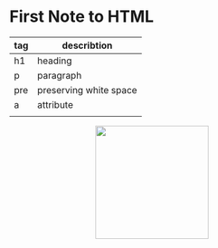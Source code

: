 # First Note to HTML



| tag          |  describtion |
| --- | --- |
| h1       | heading |
| p        | paragraph    |
| pre     | preserving white space |
| a       | attribute    |
| | |


<img href="https://github.com/kiaky0/Programming/assets/109141627/016ef69a-2881-41bd-b59f-7976375a2fd7">


<div align="center">
    <img src="https://github.com/kiaky0/Programming/assets/109141627/016ef69a-2881-41bd-b59f-7976375a2fd7" width="200px">
</div>




